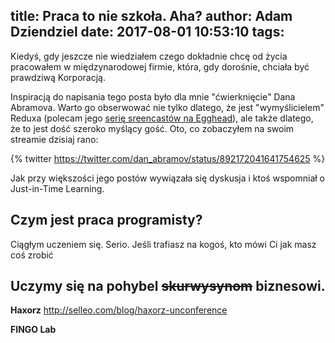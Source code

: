 title: Praca to nie szkoła. Aha?
author: Adam Dziendziel
date: 2017-08-01 10:53:10
tags:
---
Kiedyś, gdy jeszcze nie wiedziałem czego dokładnie chcę od życia pracowałem w międzynarodowej firmie, która, gdy dorośnie, chciała być prawdziwą Korporacją.


Inspiracją do napisania tego posta było dla mnie "ćwierknięcie" Dana Abramova. Warto go obserwować nie tylko dlatego, że jest "wymyślicielem" Reduxa (polecam jego [serię sreencastów na Egghead](https://egghead.io/instructors/dan-abramov?order=desc&page=1)), ale także dlatego, że to jest dość szeroko myślący gość. Oto, co zobaczyłem na swoim streamie dzisiaj rano:

{% twitter https://twitter.com/dan_abramov/status/892172041641754625 %}

Jak przy większości jego postów wywiązała się dyskusja i ktoś wspomniał o Just-in-Time Learning.

## Czym jest praca programisty?
Ciągłym uczeniem się. Serio. Jeśli trafiasz na kogoś, kto mówi Ci jak masz coś zrobić


## Uczymy się na pohybel ~~skurwysynom~~ biznesowi.

__Haxorz__
http://selleo.com/blog/haxorz-unconference

__FINGO Lab__

